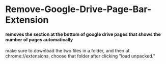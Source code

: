 # Remove-Google-Drive-Page-Bar-Extension
#### removes the section at the bottom of google drive pages that shows the number of pages automatically

make sure to download the two files in a folder, and then at chrome://extensions, choose that folder after clicking "load unpacked."
